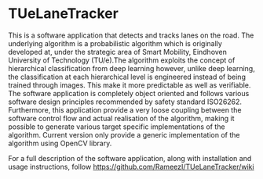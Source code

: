 # TUeLaneTracker
This is a software application that detects and tracks lanes on the road. The underlying algorithm is a probabilistic algorithm which is originally developed at, under the strategic area of Smart Mobility, Eindhoven University of Technology (TU/e).The algorithm exploits the concept of hierarchical classification from deep learning however, unlike deep learning, the classification at each hierarchical level is engineered instead of being trained through images. This make it more predictable as well as verifiable. The software application is completely object oriented and follows various software design principles recommended by safety standard ISO26262. Furthermore, this application provide a very loose coupling between the software control flow and actual realisation of the algorithm, making it possible to generate various target specific implementations of the algorithm. Current version only provide a generic implementation of the algorithm using OpenCV library.

For a full description of the software application, along with installation and usage instructions, follow <https://github.com/RameezI/TUeLaneTracker/wiki> 
